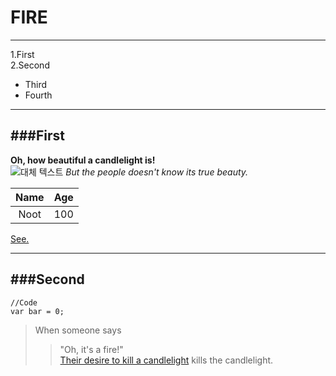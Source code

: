 FIRE
==================
--------------
1.First  
2.Second  
  * Third  
  * Fourth  

----------

###First
------------------

**Oh, how beautiful a candlelight is!**  
![대체 텍스트](https://static-secure.guim.co.uk/sys-images/BOOKS/Pix/pictures/2012/1/6/1325851957240/Candlelight-007.jpg) *But the people doesn't know its true beauty.*

Name|Age
:--:|:-:
Noot|100

[See.](http://felcaustin.org/wp-content/uploads/candlelight.jpg)

----------

###Second
------------------
```
//Code  
var bar = 0;
```  

> When someone says
> > "Oh, it's a fire!"  
[Their desire to kill a candlelight][1] kills the candlelight.





[1]:https://www.youtube.com/watch?v=ofXRbNu_J1M
